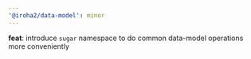 ```yaml
---
'@iroha2/data-model': minor
---
```


**feat**: introduce `sugar` namespace to do common data-model operations more conveniently
